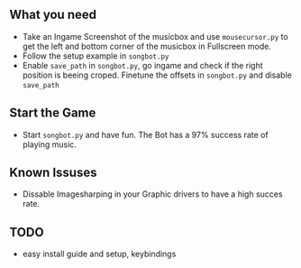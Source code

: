 ## What you need
- Take an Ingame Screenshot of the musicbox and use `mousecursor.py` to get the left and bottom corner of the musicbox in Fullscreen mode.
- Follow the setup example in `songbot.py`
- Enable `save_path` in `songbot.py`, go ingame and check if the right position is beeing croped. Finetune the offsets in 
`songbot.py` and disable `save_path`

## Start the Game
- Start `songbot.py` and have fun. The Bot has a 97% success rate of playing music.

## Known Issuses
- Dissable Imagesharping in your Graphic drivers to have a high succes rate.

## TODO
- easy install guide and setup, keybindings
